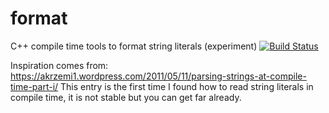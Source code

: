 # format
C++ compile time tools to format string literals (experiment)
[![Build Status](https://travis-ci.org/LuisAyuso/format.svg?branch=master)](https://travis-ci.org/LuisAyuso/format)

Inspiration comes from: https://akrzemi1.wordpress.com/2011/05/11/parsing-strings-at-compile-time-part-i/
This entry is the first time I found how to read string literals in compile time, it is not stable but you can get far already.

